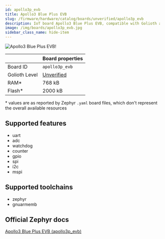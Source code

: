 ```yaml
---
id: apollo3p_evb
title: Apollo3 Blue Plus EVB
slug: /firmware/hardware/catalog/boards/unverified/apollo3p_evb
description: IoT board Apollo3 Blue Plus EVB, compatible with Golioth at unverified level.
image: /img/boards/apollo3p_evb.jpg
sidebar_class_name: hide-item
---
```


[//]: # (This is an auto-generated file, do not edit! Changes to it will be lost upon re-generation)

![Apollo3 Blue Plus EVB!](/img/boards/apollo3p_evb.jpg "Apollo3 Blue Plus EVB")

|                | Board properties     |
| -------------  | -------------------- |
| Board ID       | `apollo3p_evb` |
| Golioth Level  | [Unverified](/firmware/hardware#unverified-boards) |
| RAM*           | 768 kB |
| Flash*         | 2000 kB |

\* values are as reported by Zephyr `.yaml` board files, which don't represent the overall available resources



## Supported features

* uart
* adc
* watchdog
* counter
* gpio
* spi
* i2c
* mspi

## Supported toolchains

* zephyr
* gnuarmemb

## Official Zephyr docs

[Apollo3 Blue Plus EVB (apollo3p_evb)](https://docs.zephyrproject.org/latest/boards/ambiq/apollo3p_evb/doc/index.html)
